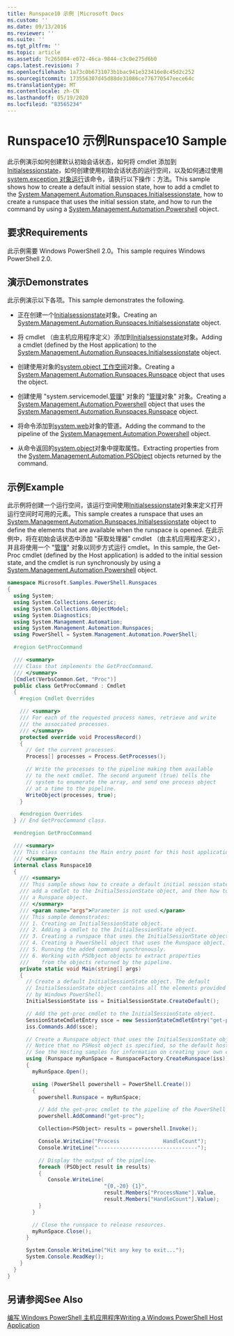 ```yaml
---
title: Runspace10 示例 |Microsoft Docs
ms.custom: ''
ms.date: 09/13/2016
ms.reviewer: ''
ms.suite: ''
ms.tgt_pltfrm: ''
ms.topic: article
ms.assetid: 7c265084-e072-46ca-9844-c3c0e275d6b0
caps.latest.revision: 7
ms.openlocfilehash: 1a73c0b6731073b1bac941e323416e8c45d2c252
ms.sourcegitcommit: 173556307d45d88de31086ce776770547eece64c
ms.translationtype: MT
ms.contentlocale: zh-CN
ms.lasthandoff: 05/19/2020
ms.locfileid: "83565234"
---
```

# <a name="runspace10-sample"></a><span data-ttu-id="b6f64-102">Runspace10 示例</span><span class="sxs-lookup"><span data-stu-id="b6f64-102">Runspace10 Sample</span></span>

<span data-ttu-id="b6f64-103">此示例演示如何创建默认初始会话状态，如何将 cmdlet 添加到[Initialsessionstate](/dotnet/api/System.Management.Automation.Runspaces.InitialSessionState)，如何创建使用初始会话状态的运行空间，以及如何通过使用[system.exception 对象运行](/dotnet/api/system.management.automation.powershell)该命令，请执行以下操作：方法。</span><span class="sxs-lookup"><span data-stu-id="b6f64-103">This sample shows how to create a default initial session state, how to add a cmdlet to the [System.Management.Automation.Runspaces.Initialsessionstate](/dotnet/api/System.Management.Automation.Runspaces.InitialSessionState), how to create a runspace that uses the initial session state, and how to run the command by using a [System.Management.Automation.Powershell](/dotnet/api/system.management.automation.powershell) object.</span></span>

## <a name="requirements"></a><span data-ttu-id="b6f64-104">要求</span><span class="sxs-lookup"><span data-stu-id="b6f64-104">Requirements</span></span>

<span data-ttu-id="b6f64-105">此示例需要 Windows PowerShell 2.0。</span><span class="sxs-lookup"><span data-stu-id="b6f64-105">This sample requires Windows PowerShell 2.0.</span></span>

## <a name="demonstrates"></a><span data-ttu-id="b6f64-106">演示</span><span class="sxs-lookup"><span data-stu-id="b6f64-106">Demonstrates</span></span>

<span data-ttu-id="b6f64-107">此示例演示以下各项。</span><span class="sxs-lookup"><span data-stu-id="b6f64-107">This sample demonstrates the following.</span></span>

- <span data-ttu-id="b6f64-108">正在创建一个[Initialsessionstate](/dotnet/api/System.Management.Automation.Runspaces.InitialSessionState)对象。</span><span class="sxs-lookup"><span data-stu-id="b6f64-108">Creating an [System.Management.Automation.Runspaces.Initialsessionstate](/dotnet/api/System.Management.Automation.Runspaces.InitialSessionState) object.</span></span>

- <span data-ttu-id="b6f64-109">将 cmdlet （由主机应用程序定义）添加到[Initialsessionstate](/dotnet/api/System.Management.Automation.Runspaces.InitialSessionState)对象。</span><span class="sxs-lookup"><span data-stu-id="b6f64-109">Adding a cmdlet (defined by the Host application) to the [System.Management.Automation.Runspaces.Initialsessionstate](/dotnet/api/System.Management.Automation.Runspaces.InitialSessionState) object.</span></span>

- <span data-ttu-id="b6f64-110">创建使用对象的[system.object 工作空间](/dotnet/api/System.Management.Automation.Runspaces.Runspace)对象。</span><span class="sxs-lookup"><span data-stu-id="b6f64-110">Creating a [System.Management.Automation.Runspaces.Runspace](/dotnet/api/System.Management.Automation.Runspaces.Runspace) object that uses the object.</span></span>

- <span data-ttu-id="b6f64-111">创建使用 "system.servicemodel.[管理](/dotnet/api/System.Management.Automation.Runspaces.Runspace)" 对象的 "[管理](/dotnet/api/system.management.automation.powershell)对象" 对象。</span><span class="sxs-lookup"><span data-stu-id="b6f64-111">Creating a [System.Management.Automation.Powershell](/dotnet/api/system.management.automation.powershell) object that uses the [System.Management.Automation.Runspaces.Runspace](/dotnet/api/System.Management.Automation.Runspaces.Runspace) object.</span></span>

- <span data-ttu-id="b6f64-112">将命令添加到[system.web](/dotnet/api/system.management.automation.powershell)对象的管道。</span><span class="sxs-lookup"><span data-stu-id="b6f64-112">Adding the command to the pipeline of the [System.Management.Automation.Powershell](/dotnet/api/system.management.automation.powershell) object.</span></span>

- <span data-ttu-id="b6f64-113">从命令返回的[system.object](/dotnet/api/System.Management.Automation.PSObject)对象中提取属性。</span><span class="sxs-lookup"><span data-stu-id="b6f64-113">Extracting properties from the [System.Management.Automation.PSObject](/dotnet/api/System.Management.Automation.PSObject) objects returned by the command.</span></span>

## <a name="example"></a><span data-ttu-id="b6f64-114">示例</span><span class="sxs-lookup"><span data-stu-id="b6f64-114">Example</span></span>

<span data-ttu-id="b6f64-115">此示例将创建一个运行空间，该运行空间使用[Initialsessionstate](/dotnet/api/System.Management.Automation.Runspaces.InitialSessionState)对象来定义打开运行空间时可用的元素。</span><span class="sxs-lookup"><span data-stu-id="b6f64-115">This sample creates a runspace that uses an [System.Management.Automation.Runspaces.Initialsessionstate](/dotnet/api/System.Management.Automation.Runspaces.InitialSessionState) object to define the elements that are available when the runspace is opened.</span></span> <span data-ttu-id="b6f64-116">在此示例中，将在初始会话状态中添加 "获取处理器" cmdlet （由主机应用程序定义），并且将使用一个 "[管理](/dotnet/api/system.management.automation.powershell)" 对象以同步方式运行 cmdlet。</span><span class="sxs-lookup"><span data-stu-id="b6f64-116">In this sample, the Get-Proc cmdlet (defined by the Host application) is added to the initial session state, and the cmdlet is run synchronously by using a [System.Management.Automation.Powershell](/dotnet/api/system.management.automation.powershell) object.</span></span>

```csharp
namespace Microsoft.Samples.PowerShell.Runspaces
{
  using System;
  using System.Collections.Generic;
  using System.Collections.ObjectModel;
  using System.Diagnostics;
  using System.Management.Automation;
  using System.Management.Automation.Runspaces;
  using PowerShell = System.Management.Automation.PowerShell;

  #region GetProcCommand

  /// <summary>
  /// Class that implements the GetProcCommand.
  /// </summary>
  [Cmdlet(VerbsCommon.Get, "Proc")]
  public class GetProcCommand : Cmdlet
  {
    #region Cmdlet Overrides

    /// <summary>
    /// For each of the requested process names, retrieve and write
    /// the associated processes.
    /// </summary>
    protected override void ProcessRecord()
    {
      // Get the current processes.
      Process[] processes = Process.GetProcesses();

      // Write the processes to the pipeline making them available
      // to the next cmdlet. The second argument (true) tells the
      // system to enumerate the array, and send one process object
      // at a time to the pipeline.
      WriteObject(processes, true);
    }

    #endregion Overrides
  } // End GetProcCommand class.

  #endregion GetProcCommand

  /// <summary>
  /// This class contains the Main entry point for this host application.
  /// </summary>
  internal class Runspace10
  {
    /// <summary>
    /// This sample shows how to create a default initial session state, how to add
    /// add a cmdlet to the InitialSessionState object, and then how to create
    /// a Runspace object.
    /// </summary>
    /// <param name="args">Parameter is not used.</param>
    /// This sample demonstrates:
    /// 1. Creating an InitialSessionState object.
    /// 2. Adding a cmdlet to the InitialSessionState object.
    /// 3. Creating a runspace that uses the InitialSessionState object.
    /// 4. Creating a PowerShell object that uses the Runspace object.
    /// 5. Running the added command synchronously.
    /// 6. Working with PSObject objects to extract properties
    ///    from the objects returned by the pipeline.
    private static void Main(string[] args)
    {
      // Create a default InitialSessionState object. The default
      // InitialSessionState object contains all the elements provided
      // by Windows PowerShell.
      InitialSessionState iss = InitialSessionState.CreateDefault();

      // Add the get-proc cmdlet to the InitialSessionState object.
      SessionStateCmdletEntry ssce = new SessionStateCmdletEntry("get-proc", typeof(GetProcCommand), null);
      iss.Commands.Add(ssce);

      // Create a Runspace object that uses the InitialSessionState object.
      // Notice that no PSHost object is specified, so the default host is used.
      // See the Hosting samples for information on creating your own custom host.
      using (Runspace myRunSpace = RunspaceFactory.CreateRunspace(iss))
      {
        myRunSpace.Open();

        using (PowerShell powershell = PowerShell.Create())
        {
          powershell.Runspace = myRunSpace;

          // Add the get-proc cmdlet to the pipeline of the PowerShell object.
          powershell.AddCommand("get-proc");

          Collection<PSObject> results = powershell.Invoke();

          Console.WriteLine("Process              HandleCount");
          Console.WriteLine("--------------------------------");

          // Display the output of the pipeline.
          foreach (PSObject result in results)
          {
             Console.WriteLine(
                               "{0,-20} {1}",
                               result.Members["ProcessName"].Value,
                               result.Members["HandleCount"].Value);
          }
        }

        // Close the runspace to release resources.
        myRunSpace.Close();
      }

      System.Console.WriteLine("Hit any key to exit...");
      System.Console.ReadKey();
    }
  }
}
```

## <a name="see-also"></a><span data-ttu-id="b6f64-117">另请参阅</span><span class="sxs-lookup"><span data-stu-id="b6f64-117">See Also</span></span>

[<span data-ttu-id="b6f64-118">编写 Windows PowerShell 主机应用程序</span><span class="sxs-lookup"><span data-stu-id="b6f64-118">Writing a Windows PowerShell Host Application</span></span>](./writing-a-windows-powershell-host-application.md)
